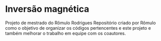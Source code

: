 # Inversão magnética
 Projeto de mestrado do Rômulo Rodrigues
 Repositório criado por Rômulo como o objetivo de organizar os códigos pertencentes e este projeto e também melhorar o trabalho em equipe com os coautores.
